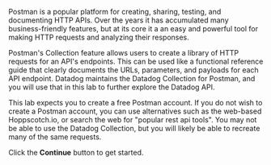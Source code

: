 Postman is a popular platform for creating, sharing, testing, and documenting HTTP APIs. Over the years it has accumulated many business-friendly features, but at its core it a an easy and powerful tool for making HTTP requests and analyzing their responses. 

Postman's Collection feature allows users to create a library of HTTP requests for an API's endpoints. This can be used like a functional reference guide that clearly documents the URLs, parameters, and payloads for each API endpoint. Datadog maintains the Datadog Collection for Postman, and you will use that in this lab to further explore the Datadog API.

This lab expects you to create a free Postman account. If you do not wish to create a Postman account, you can use alternatives such as the web-based Hoppscotch.io, or search the web for "popular rest api tools". You may not be able to use the Datadog Collection, but you will likely be able to recreate many of the same requests.

Click the **Continue** button to get started.